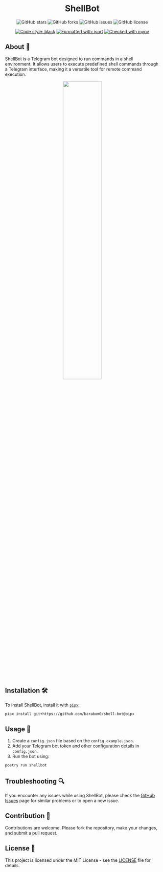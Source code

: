 <div align="center">

# ShellBot

![GitHub stars](https://img.shields.io/github/stars/barabum0/shell-bot)
![GitHub forks](https://img.shields.io/github/forks/barabum0/shell-bot)
![GitHub issues](https://img.shields.io/github/issues/barabum0/shell-bot)
![GitHub license](https://img.shields.io/github/license/barabum0/shell-bot)

[![Code style: black](https://img.shields.io/badge/code%20style-black-000000.svg)](https://github.com/psf/black)
[![Formatted with: isort](https://img.shields.io/badge/formatted%20with-isort-blue.svg)](https://github.com/psf/black)
[![Checked with mypy](https://www.mypy-lang.org/static/mypy_badge.svg)](https://mypy-lang.org/)

</div>

## About 🤖

ShellBot is a Telegram bot designed to run commands in a shell environment. It allows users to execute predefined shell commands through a Telegram interface, making it a versatile tool for remote command execution.

<div align="center">
    <img src="https://github.com/barabum0/shell-bot/blob/main/example-recording.gif?raw=true" width="50%" height="50%">
</div>

## Installation 🛠️

To install ShellBot, install it with [`pipx`](https://github.com/pypa/pipx?tab=readme-ov-file):

```bash
pipx install git+https://github.com/barabum0/shell-bot@pipx
```

## Usage 🚀

1. Create a `config.json` file based on the `config_example.json`.
2. Add your Telegram bot token and other configuration details in `config.json`.
3. Run the bot using:

```bash
poetry run shellbot
```

## Troubleshooting 🔍

If you encounter any issues while using ShellBot, please check the [GitHub Issues](https://github.com/barabum0/shell-bot/issues) page for similar problems or to open a new issue.

## Contribution 🤝

Contributions are welcome. Please fork the repository, make your changes, and submit a pull request.

## License 📄

This project is licensed under the MIT License - see the [LICENSE](LICENSE) file for details.
